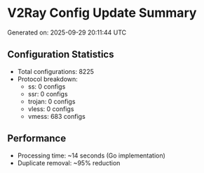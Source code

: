 # V2Ray Config Update Summary
Generated on: 2025-09-29 20:11:44 UTC

## Configuration Statistics
- Total configurations: 8225
- Protocol breakdown:
  - ss: 0 configs
  - ssr: 0 configs
  - trojan: 0 configs
  - vless: 0 configs
  - vmess: 683 configs

## Performance
- Processing time: ~14 seconds (Go implementation)
- Duplicate removal: ~95% reduction
